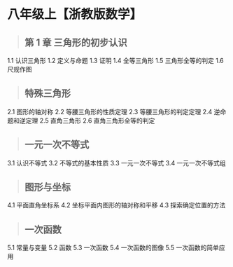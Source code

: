 # 八年级上【浙教版数学】

> ## 第 1 章 三角形的初步认识

1.1 认识三角形
1.2 定义与命题
1.3 证明
1.4 全等三角形
1.5 三角形全等的判定
1.6 尺规作图

> ## 特殊三角形

2.1 图形的轴对称
2.2 等腰三角形的性质定理
2.3 等腰三角形的判定定理
2.4 逆命题和逆定理
2.5 直角三角形
2.6 直角三角形全等的判定

> ## 一元一次不等式

3.1 认识不等式
3.2 不等式的基本性质
3.3 一元一次不等式
3.4 一元一次不等式组

> ## 图形与坐标

4.1 平面直角坐标系
4.2 坐标平面内图形的轴对称和平移
4.3 探索确定位置的方法

> ## 一次函数

5.1 常量与变量
5.2 函数
5.3 一次函数
5.4 一次函数的图像
5.5 一次函数的简单应用
